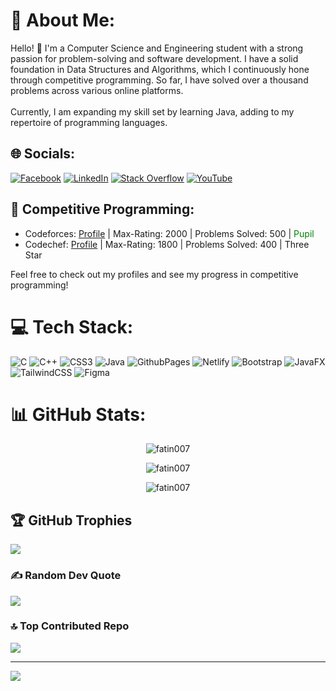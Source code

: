 # 💫 About Me:
Hello! 👋 I'm a Computer Science and Engineering student with a strong passion for problem-solving and software development. I have a solid foundation in Data Structures and Algorithms, which I continuously hone through competitive programming. So far, I have solved over a thousand problems across various online platforms.<br><br>Currently, I am expanding my skill set by learning Java, adding to my repertoire of programming languages.


## 🌐 Socials:
[![Facebook](https://img.shields.io/badge/Facebook-%231877F2.svg?logo=Facebook&logoColor=white)](https://facebook.com/fatin.404) [![LinkedIn](https://img.shields.io/badge/LinkedIn-%230077B5.svg?logo=linkedin&logoColor=white)](https://linkedin.com/in/fatin007) [![Stack Overflow](https://img.shields.io/badge/-Stackoverflow-FE7A16?logo=stack-overflow&logoColor=white)](https://stackoverflow.com/users/22863259) [![YouTube](https://img.shields.io/badge/YouTube-%23FF0000.svg?logo=YouTube&logoColor=white)](https://youtube.com/@Fatin007) 

## 💪 Competitive Programming:
- Codeforces: [Profile](https://codeforces.com/profile/Fatin) | Max-Rating: 2000 | Problems Solved: 500 | <span style="color:green">Pupil</span>
- Codechef: [Profile](https://www.codechef.com/users/fatin007) | Max-Rating: 1800 | Problems Solved: 400 | Three Star

Feel free to check out my profiles and see my progress in competitive programming!


# 💻 Tech Stack:
![C](https://img.shields.io/badge/c-%2300599C.svg?style=flat&logo=c&logoColor=white) ![C++](https://img.shields.io/badge/c++-%2300599C.svg?style=flat&logo=c%2B%2B&logoColor=white) ![CSS3](https://img.shields.io/badge/css3-%231572B6.svg?style=flat&logo=css3&logoColor=white) ![Java](https://img.shields.io/badge/java-%23ED8B00.svg?style=flat&logo=openjdk&logoColor=white) ![GithubPages](https://img.shields.io/badge/github%20pages-121013?style=flat&logo=github&logoColor=white) ![Netlify](https://img.shields.io/badge/netlify-%23000000.svg?style=flat&logo=netlify&logoColor=#00C7B7) ![Bootstrap](https://img.shields.io/badge/bootstrap-%238511FA.svg?style=flat&logo=bootstrap&logoColor=white) ![JavaFX](https://img.shields.io/badge/javafx-%23FF0000.svg?style=flat&logo=javafx&logoColor=white) ![TailwindCSS](https://img.shields.io/badge/tailwindcss-%2338B2AC.svg?style=flat&logo=tailwind-css&logoColor=white) ![Figma](https://img.shields.io/badge/figma-%23F24E1E.svg?style=flat&logo=figma&logoColor=white)
# 📊 GitHub Stats:
<p align="center"><img src="https://github-readme-stats.vercel.app/api/top-langs?username=fatin007&show_icons=true&locale=en&layout=compact" alt="fatin007" /></p>

<p align="center"><img src="https://github-readme-stats.vercel.app/api?username=fatin007&show_icons=true&locale=en" alt="fatin007" /></p>

<p align="center"><img src="https://github-readme-streak-stats.herokuapp.com/?user=fatin007&" alt="fatin007" /></p>



## 🏆 GitHub Trophies
![](https://github-profile-trophy.vercel.app/?username=Fatin007&theme=radical&no-frame=true&no-bg=true&margin-w=4)


### ✍️ Random Dev Quote
![](https://quotes-github-readme.vercel.app/api?type=horizontal&theme=radical)

### 🔝 Top Contributed Repo
![](https://github-contributor-stats.vercel.app/api?username=Fatin007&limit=5&theme=dark&combine_all_yearly_contributions=true)

---
[![](https://visitcount.itsvg.in/api?id=Fatin007&icon=0&color=0)](https://visitcount.itsvg.in)

